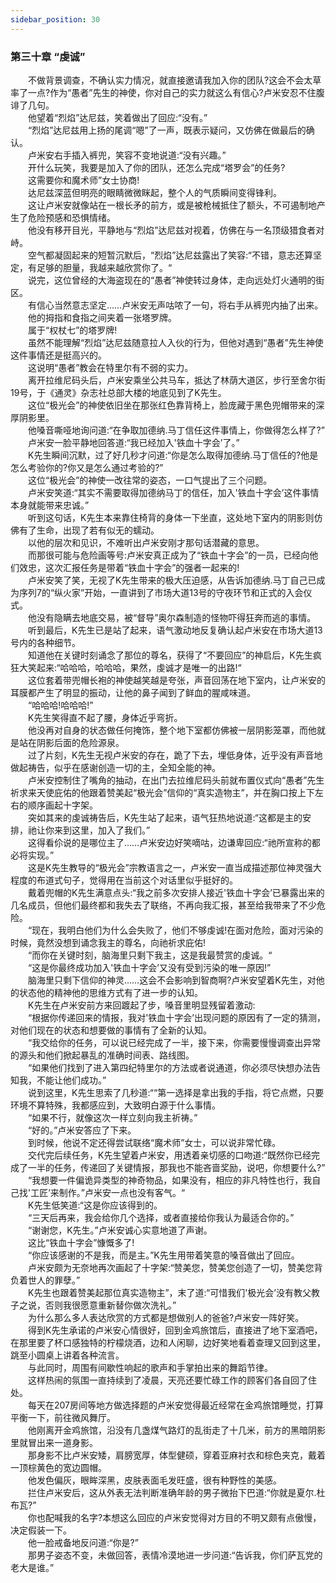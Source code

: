 ```yaml
---
sidebar_position: 30
---
```

### 第三十章 “虔诚”  


　　不做背景调查，不确认实力情况，就直接邀请我加入你的团队?这会不会太草率了一点?作为“愚者”先生的神使，你对自己的实力就这么有信心?卢米安忍不住腹诽了几句。  
　　他望着“烈焰”达尼兹，笑着做出了回应:“没有。”  
　　“烈焰”达尼兹用上扬的尾调“嗯”了一声，既表示疑问，又仿佛在做最后的确认。  
　　卢米安右手插入裤兜，笑容不变地说道:“没有兴趣。”  
　　开什么玩笑，我要是加入了你的团队，还怎么完成“塔罗会”的任务?  
　　这需要你和魔术师”女士协商!  
　　达尼兹深蓝但明亮的眼睛微微眯起，整个人的气质瞬间变得锋利。  
　　这让卢米安就像站在一根长矛的前方，或是被枪械抵住了额头，不可遏制地产生了危险预感和恐惧情绪。  
　　他没有移开目光，平静地与“烈焰”达尼兹对视着，仿佛在与一名顶级猎食者对峙。  
　　空气都凝固起来的短暂沉默后，“烈焰”达尼兹露出了笑容:“不错，意志还算坚定，有足够的胆量，我越来越欣赏你了。“  
　　说完，这位曾经的大海盗现在的“愚者”神使转过身体，走向远处灯火通明的街区。  
　　有信心当然意志坚定……卢米安无声咕哝了一句，将右手从裤兜内抽了出来。  
　　他的拇指和食指之间夹着一张塔罗牌。  
　　属于“权杖七”的塔罗牌!  
　　虽然不能理解“烈焰”达尼兹随意拉人入伙的行为，但他对遇到“愚者”先生神使这件事情还是挺高兴的。  
　　这说明“愚者”教会在特里尔有不弱的实力。  
　　离开拉维尼码头后，卢米安乘坐公共马车，抵达了林荫大道区，步行至舍尔街19号，于《通灵》杂志社总部大楼的地底见到了K先生。  
　　这位“极光会”的神使依旧坐在那张红色靠背椅上，脸庞藏于黑色兜帽带来的深厚阴影里。  
　　他嗓音嘶哑地询问道:“在争取加德纳.马丁信任这件事情上，你做得怎么样了?”  
　　卢米安一脸平静地回答道:“我已经加入'铁血十字会’了。”  
　　K先生瞬间沉默，过了好几秒才问道:“你是怎么取得加德纳.马丁信任的?他是怎么考验你的?你又是怎么通过考验的?”  
　　这位“极光会”的神使一改往常的姿态，一口气提出了三个问题。  
　　卢米安笑道:“其实不需要取得加德纳马丁的信任，加入'铁血十字会’这件事情本身就能带来忠诚。”  
　　听到这句话，K先生本来靠住椅背的身体一下坐直，这处地下室内的阴影则仿佛有了生命，出现了若有似无的蠕动。  
　　以他的层次和见识，不难听出卢米安刚才那句话潜藏的意思。  
　　而那很可能与危险画等号:卢米安真正成为了“铁血十字会”的一员，已经向他们效忠，这次汇报任务是带着“铁血十字会”的强者一起来的!  
　　卢米安笑了笑，无视了K先生带来的极大压迫感，从告诉加德纳.马丁自己已成为序列7的“纵火家”开始，一直讲到了市场大道13号的守夜环节和正式的入会仪式。  
　　他没有隐瞒去地底交易，被“督导”奥尔森制造的怪物吓得狂奔而逃的事情。  
　　听到最后，K先生已是站了起来，语气激动地反复确认起卢米安在市场大道13号内的各种细节。  
　　知道他在关键时刻诵念了那位的尊名，获得了“不要回应”的神启后，K先生疯狂大笑起来:“哈哈哈，哈哈哈，果然，虔诚才是唯一的出路!“  
　　这位套着带兜帽长袍的神使越笑越是夸张，声音回荡在地下室内，让卢米安的耳膜都产生了明显的振动，让他的鼻子闻到了鲜血的腥咸味道。  
　　“哈哈哈!哈哈哈!”  
　　K先生笑得直不起了腰，身体近乎弯折。  
　　他没再对自身的状态做任何掩饰，整个地下室都仿佛被一层阴影笼罩，而他就是站在阴影后面的危险源泉。  
　　过了片刻，K先生无视卢米安的存在，跪了下去，埋低身体，近乎没有声音地做起祷告，似乎在感谢创造一切的主，全知全能的神。  
　　卢米安控制住了嘴角的抽动，在出门去拉维尼码头前就布置仪式向“愚者”先生祈求来天使庇佑的他跟着赞美起“极光会”信仰的“真实造物主”，并在胸口按上下左右的顺序画起十字架。  
　　突如其来的虔诚祷告后，K先生站了起来，语气狂热地说道:“这都是主的安排，祂让你来到这里，加入了我们。”  
　　这得看伱说的是哪位主了……卢米安边好笑嘀咕，边谦卑回应:“祂所宣称的都必将实现。”  
　　这是K先生教导的“极光会”宗教语言之一，卢米安一直当成描述那位神灵强大程度的布道式句子，觉得用在当前这个对话里似乎挺好的。  
　　戴着兜帽的K先生满意点头:“我之前多次安排人接近'铁血十字会’已暴露出来的几名成员，但他们最终都和我失去了联络，不再向我汇报，甚至给我带来了不少危险。  
　　“现在，我明白他们为什么会失败了，他们不够虔诚!在面对危险，面对污染的时候，竟然没想到诵念我主的尊名，向祂祈求庇佑!  
　　“而你在关键时刻，脑海里只剩下我主，这是我最赞赏的虔诚。“  
　　“这是你最终成功加入'铁血十字会’又没有受到污染的唯一原因!”  
　　脑海里只剩下信仰的神灵……这会不会影响到智商啊?卢米安望着K先生，对他的状态他的精神他的思维方式有了进一步的认知。  
　　K先生在卢米安前方来回踱起了步，嗓音里明显残留着激动:  
　　“根据你传递回来的情报，我对'铁血十字会’出现问题的原因有了一定的猜测，对他们现在的状态和想要做的事情有了全新的认知。  
　　“我交给你的任务，可以说已经完成了一半，接下来，你需要慢慢调查出异常的源头和他们掀起暴乱的准确时间表、路线图。  
　　“如果他们找到了进入第四纪特里尔的方法或者说通道，你必须尽快想办法告知我，不能让他们成功。”  
　　说到这里，K先生思索了几秒道:““第一选择是拿出我的手指，将它点燃，只要环境不算特殊，我都感应到，大致明白源于什么事情。  
　　“如果不行，就像这次一样立刻向我主祈祷。”  
　　“好的。”卢米安答应了下来。  
　　到时候，他说不定还得尝试联络“魔术师”女士，可以说非常忙碌。  
　　交代完后续任务，K先生望着卢米安，用透着亲切感的口吻道:“既然你已经完成了一半的任务，传递回了关键情报，那我也不能吝啬奖励，说吧，你想要什么?”  
　　“我想要一件偏诡异类型的神奇物品，如果没有，相应的非凡特性也行，我自己找'工匠’来制作。”卢米安一点也没有客气。“  
　　K先生低笑道:“这是你应该得到的。  
　　“三天后再来，我会给你几个选择，或者直接给你我认为最适合你的。”  
　　“谢谢您，K先生。”卢米安诚心实意地道了声谢。  
　　这比“铁血十字会”慷慨多了!  
　　“你应该感谢的不是我，而是主。”K先生用带着笑意的嗓音做出了回应。  
　　卢米安颇为无奈地再次画起了十字架:“赞美您，赞美您创造了一切，赞美您背负着世人的罪孽。”  
　　K先生也跟着赞美起那位真实造物主”，末了道:“可惜我们'极光会’没有教父教子之说，否则我很愿意重新替你做次洗礼。”  
　　为什么那么多人表达欣赏的方式都是想做别人的爸爸?卢米安一阵好笑。  
　　得到K先生承诺的卢米安心情很好，回到金鸡旅馆后，直接进了地下室酒吧，在那里要了杯口感独特的柠檬烧酒，边和人闲聊，边好笑地看着查理又回到这里，跳至小圆桌上讲着各种流言。  
　　与此同时，周围有间歇性响起的歌声和手掌拍出来的舞蹈节律。  
　　这样热闹的氛围一直持续到了凌晨，天亮还要忙碌工作的顾客们各自回了住处。  
　　每天在207房间等地方做选择题的卢米安觉得最近经常在金鸡旅馆睡觉，打算平衡一下，前往微风舞厅。  
　　他刚离开金鸡旅馆，沿没有几盏煤气路灯的乱街走了十几米，前方的黑暗阴影里就冒出来一道身影。  
　　那身影不比卢米安矮，肩膀宽厚，体型健硕，穿着亚麻衬衣和棕色夹克，戴着一顶棕黄色的宽边圆帽。  
　　他发色偏灰，眼眸深黑，皮肤表面毛发旺盛，很有种野性的美感。  
　　拦住卢米安后，这从外表无法判断准确年龄的男子微抬下巴道:“你就是夏尔.杜布瓦?”  
　　你也配喊我的名字?本想这么回应的卢米安觉得对方目的不明又颇有点傲慢，决定假装一下。  
　　他一脸戒备地反问道:“你是?”  
　　那男子姿态不变，未做回答，表情冷漠地进一步问道:“告诉我，你们萨瓦党的老大是谁。”  
